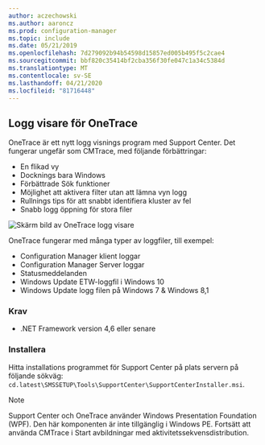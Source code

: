 ```yaml
---
author: aczechowski
ms.author: aaroncz
ms.prod: configuration-manager
ms.topic: include
ms.date: 05/21/2019
ms.openlocfilehash: 7d279092b94b54598d15857ed005b495f5c2cae4
ms.sourcegitcommit: bbf820c35414bf2cba356f30fe047c1a34c5384d
ms.translationtype: MT
ms.contentlocale: sv-SE
ms.lasthandoff: 04/21/2020
ms.locfileid: "81716448"
---
```

## <a name="onetrace-log-viewer"></a><a name="bkmk_onetrace"></a>Logg visare för OneTrace

<!--3555962-->

OneTrace är ett nytt logg visnings program med Support Center. Det fungerar ungefär som CMTrace, med följande förbättringar:

- En flikad vy
- Docknings bara Windows
- Förbättrade Sök funktioner
- Möjlighet att aktivera filter utan att lämna vyn logg
- Rullnings tips för att snabbt identifiera kluster av fel
- Snabb logg öppning för stora filer

![Skärm bild av OneTrace logg visare](../../media/3555962-onetrace.png)

OneTrace fungerar med många typer av loggfiler, till exempel:

- Configuration Manager klient loggar
- Configuration Manager Server loggar
- Statusmeddelanden
- Windows Update ETW-loggfil i Windows 10
- Windows Update logg filen på Windows 7 & Windows 8,1

### <a name="prerequisites"></a>Krav

- .NET Framework version 4,6 eller senare

### <a name="install"></a>Installera

Hitta installations programmet för Support Center på plats servern på följande sökväg: `cd.latest\SMSSETUP\Tools\SupportCenter\SupportCenterInstaller.msi`.

> [!Note]  
> Support Center och OneTrace använder Windows Presentation Foundation (WPF). Den här komponenten är inte tillgänglig i Windows PE. Fortsätt att använda CMTrace i Start avbildningar med aktivitetssekvensdistribution.  
